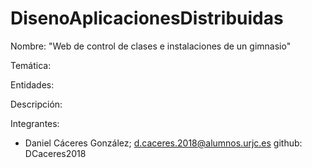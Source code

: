 # DisenoAplicacionesDistribuidas

Nombre: "Web de control de clases e instalaciones de un gimnasio"

Temática: 

Entidades:

Descripción:

Integrantes:
- Daniel Cáceres González; d.caceres.2018@alumnos.urjc.es
github: DCaceres2018



